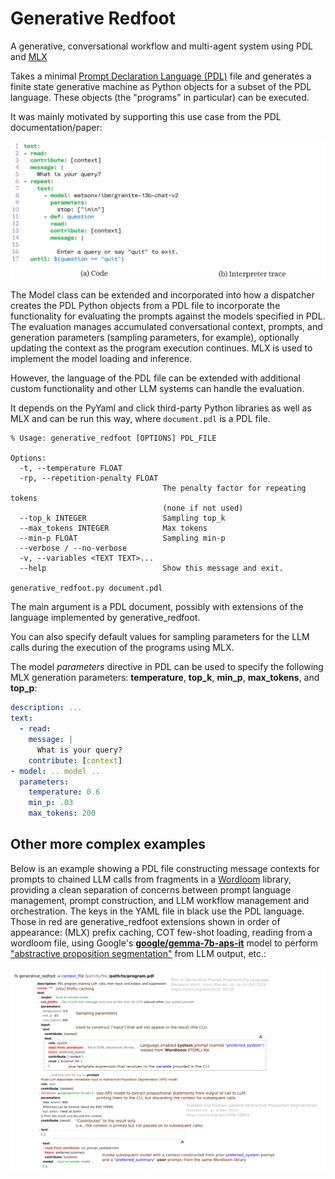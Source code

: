 # Generative Redfoot
A generative, conversational workflow and multi-agent system using PDL and [MLX](https://github.com/ml-explore/mlx-examples/tree/main/llms)

Takes a minimal [Prompt Declaration Language (PDL)](https://github.com/IBM/prompt-declaration-language) file and generates a finite state generative machine
as Python objects for a subset of the PDL language.  These objects (the "programs" in particular) can be executed. 

It was mainly motivated by supporting this use case from the PDL documentation/paper:

<img src="animated_chatbot.gif" alt="Animated GIF of PDL chatbot."/>

The Model class can be extended and incorporated into how a dispatcher creates the PDL Python objects from a PDL file to incorporate the functionality for evaluating 
the prompts against the models specified in PDL.  The evaluation manages accumulated conversational context, prompts, and generation parameters (sampling parameters, for example), 
optionally updating the context as the program execution continues.  MLX is used to implement the model loading and inference.

However, the language of the PDL file can be extended with additional custom functionality and 
other LLM systems can handle the evaluation.

It depends on the PyYaml and click third-party Python libraries as well as MLX and can be run this way, where `document.pdl` is a PDL file.
```commandline
% Usage: generative_redfoot [OPTIONS] PDL_FILE

Options:
  -t, --temperature FLOAT
  -rp, --repetition-penalty FLOAT
                                  The penalty factor for repeating tokens
                                  (none if not used)
  --top_k INTEGER                 Sampling top_k
  --max_tokens INTEGER            Max tokens
  --min-p FLOAT                   Sampling min-p
  --verbose / --no-verbose
  -v, --variables <TEXT TEXT>...
  --help                          Show this message and exit.

generative_redfoot.py document.pdl
```

The main argument is a PDL document, possibly with extensions of the language implemented by generative_redfoot.

You can also specify default values for sampling parameters for the LLM calls during the execution of the programs
using MLX.

The model _parameters_ directive in PDL can be used to specify the following MLX generation parameters: **temperature**, **top_k**, **min_p**, **max_tokens**, and **top_p**:

```yaml
description: ...
text:
  - read:
    message: |
      What is your query?
    contribute: [context]
- model: .. model ..
  parameters:
    temperature: 0.6
    min_p: .03
    max_tokens: 200
```

## Other more complex examples

Below is an example showing a PDL file constructing message contexts for prompts to chained LLM calls from fragments
in a [Wordloom](https://github.com/OoriData/OgbujiPT/wiki/Word-Loom%3A-Format-%26-tools-for-managing-natural-language-for-AI-LLMs) 
library, providing a clean separation of concerns between prompt language management, prompt construction, and 
LLM workflow management and orchestration.  The keys in the YAML file in black use the PDL language.  Those in
red are generative_redfoot extensions shown in order of appearance: (MLX) prefix caching, COT few-shot loading, 
reading from a wordloom file, using Google's [__google/gemma-7b-aps-it__](https://huggingface.co/google/gemma-7b-aps-it) 
model to perform ["abstractive proposition segmentation"](https://arxiv.org/abs/2406.19803) from LLM output, 
etc.:

<img src="complex_pdl.png" alt="Animated GIF of PDL chatbot."/>
